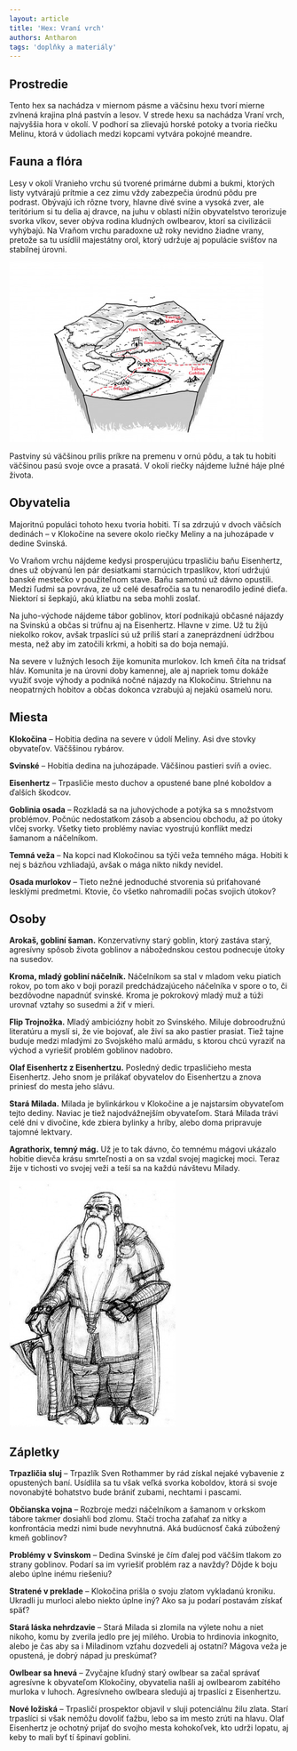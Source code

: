 ```yaml
---
layout: article
title: 'Hex: Vraní vrch'
authors: Antharon
tags: 'doplňky a materiály'
---
```


## Prostredie

Tento hex sa nachádza v miernom pásme a väčsinu hexu tvorí mierne zvlnená krajina plná pastvín a lesov. V strede hexu sa nachádza Vraní vrch, najvyššia hora v okolí. V podhorí sa zlievajú horské potoky a tvoria riečku Melinu, ktorá v údoliach medzi kopcami vytvára pokojné meandre.

## Fauna a flóra

Lesy v okolí Vranieho vrchu sú tvorené primárne dubmi a bukmi, ktorých listy vytvárajú prítmie a cez zimu vždy zabezpečia úrodnú pôdu pre podrast. Obývajú ich rôzne tvory, hlavne divé svine a vysoká zver, ale teritórium si tu delia aj dravce, na juhu v oblasti nížin obyvatelstvo terorizuje svorka vlkov, sever obýva rodina kludných owlbearov, ktorí sa civilizácii vyhýbajú. Na Vraňom vrchu paradoxne už roky nevidno žiadne vrany, pretože sa tu usídlil majestátny orol, ktorý udržuje aj populácie svišťov na stabilnej úrovni.

![](hex-antharon-opt.jpg)

Pastviny sú väčšinou prílis príkre na premenu v ornú pôdu, a tak tu hobiti väčšinou pasú svoje ovce a prasatá. V okolí riečky nájdeme lužné háje plné života.

## Obyvatelia

Majoritnú populáci tohoto hexu tvoria hobiti. Tí sa zdrzujú v dvoch väčsích dedinách – v Klokočine na severe okolo riečky Meliny a na juhozápade v dedine Svinská.

Vo Vraňom vrchu nájdeme kedysi prosperujúcu trpasličiu baňu Eisenhertz, dnes už obývanú len pár desiatkami starnúcich trpaslíkov, ktorí udržujú banské mestečko v použiteľnom stave. Baňu samotnú už dávno opustili. Medzi ľudmi sa povráva, ze už celé desaťročia sa tu nenarodilo jediné dieťa. Niektorí si šepkajú, akú kliatbu na seba mohli zoslať.

Na juho-východe nájdeme tábor goblinov, ktorí podnikajú občasné nájazdy na Svinskú a občas si trúfnu aj na Eisenhertz. Hlavne v zime. Už tu žijú niekolko rokov, avšak trpaslíci sú už príliš starí a zaneprázdnení údržbou mesta, než aby im zatočili krkmi, a hobiti sa do boja nemajú.

Na severe v lužných lesoch žije komunita murlokov. Ich kmeň číta na tridsať hláv. Komunita je na úrovni doby kamennej, ale aj napriek tomu dokáže využiť svoje výhody a podniká nočné nájazdy na Klokočinu. Striehnu na neopatrných hobitov a občas dokonca vzrabujú aj nejakú osamelú noru.

## Miesta

__Klokočina__ – Hobitia dedina na severe v údolí Meliny. Asi dve stovky obyvateľov. Väčššinou rybárov.

__Svinské__ – Hobitia dedina na juhozápade. Väčšinou pastieri svíň a oviec.

__Eisenhertz__ – Trpasličie mesto duchov a opustené bane plné koboldov a ďalších škodcov.

__Goblinia osada__ – Rozkladá sa na juhovýchode a potýka sa s množstvom problémov. Počnúc nedostatkom zásob a absenciou obchodu, až po útoky vlčej svorky. Všetky tieto problémy naviac vyostrujú konflikt medzi šamanom a náčelníkom.

__Temná veža__ – Na kopci nad Klokočinou sa týči veža temného mága. Hobiti k nej s bázňou vzhliadajú, avšak o mága nikto nikdy nevidel.

__Osada murlokov__ – Tieto nežné jednoduché stvorenia sú priťahované lesklými predmetmi. Ktovie, čo všetko nahromadili počas svojich útokov?

## Osoby

__Arokaš, gobliní šaman.__ Konzervatívny starý goblin, ktorý zastáva starý, agresívny spôsob života goblinov a nábožednskou cestou podnecuje útoky na susedov.

__Kroma, mladý gobliní náčelník.__ Náčelníkom sa stal v mladom veku piatich rokov, po tom ako v boji porazil predchádzajúceho náčelníka v spore o to, či bezdôvodne napadnúť svinské. Kroma je pokrokový mladý muž a túži urovnať vztahy so susedmi a žiť v mieri.

__Flip Trojnožka.__ Mladý ambiciózny hobit zo Svinského. Miluje dobroodružnú literatúru a myslí si, že vie bojovať, ale živí sa ako pastier prasiat. Tiež tajne buduje medzi mladými zo Svojského malú armádu, s ktorou chcú vyraziť na východ a vyriešiť problém goblinov nadobro.

__Olaf Eisenhertz z Eisenhertzu.__ Posledný dedic trpasličieho mesta Eisenhertz. Jeho snom je prilákať obyvatelov do Eisenhertzu a znova priniesť do mesta jeho slávu.

__Stará Milada.__ Milada je bylinkárkou v Klokočine a je najstarsím obyvateľom tejto dediny. Naviac je tiež najodvážnejším obyvateľom. Stará Milada trávi celé dni v divočine, kde zbiera bylinky a hríby, alebo doma pripravuje tajomné lektvary.

__Agrathorix, temný mág.__ Už je to tak dávno, čo temnému mágovi ukázalo hobitie dievča krásu smrteľnosti a on sa vzdal svojej magickej moci. Teraz žije v tichosti vo svojej veži a teší sa na každú návštevu Milady.

![](dwarf-fmt.jpg)

## Zápletky

__Trpazličia sluj__ – Trpazlík Sven Rothammer by rád získal nejaké vybavenie z opustených baní. Usídlila sa tu však veľká svorka koboldov, ktorá si svoje novonabýté bohatstvo bude brániť zubami, nechtami i pascami.

__Občianska vojna__ – Rozbroje medzi náčelníkom a šamanom v orkskom tábore takmer dosiahli bod zlomu. Stačí trocha zaťahať za nitky a konfrontácia medzi nimi bude nevyhnutná. Aká budúcnosť čaká zúbožený kmeň goblinov?

__Problémy v Svinskom__ – Dedina Svinské je čím ďalej pod väčším tlakom zo strany goblinov. Podarí sa im vyriešiť problém raz a navždy? Dôjde k boju alebo úplne inému riešeniu?

__Stratené v preklade__ – Klokočina prišla o svoju zlatom vykladanú kroniku. Ukradli ju murloci alebo niekto úplne iný? Ako sa ju podarí postavám získať späť?

__Stará láska nehrdzavie__ – Stará Milada si zlomila na výlete nohu a niet nikoho, komu by zverila jedlo pre jej milého. Urobia to hrdinovia inkognito, alebo je čas aby sa i Miladinom vzťahu dozvedeli aj ostatní? Mágova veža je opustená, je dobrý nápad ju preskúmať?

__Owlbear sa hnevá__ – Zvyčajne kľudný starý owlbear sa začal správať agresívne k obyvateľom Klokočiny, obyvatelia našli aj owlbearom zabitého murloka v luhoch. Agresívneho owlbeara sledujú aj trpaslíci z Eisenhertzu.

__Nové ložiská__ – Trpasličí prospektor objavil v sluji potenciálnu žilu zlata. Starí trpaslíci si však nemôžu dovoliť ťažbu, lebo sa im mesto zrúti na hlavu. Olaf Eisenhertz je ochotný prijať do svojho mesta kohokoľvek, kto udrži lopatu, aj keby to mali byť tí špinaví goblini.
